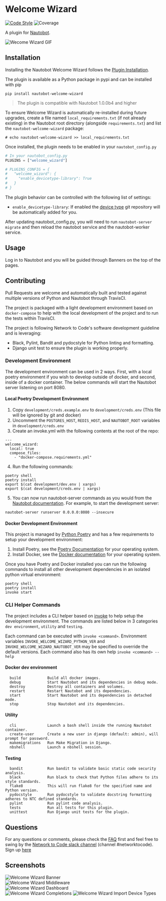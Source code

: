 # Welcome Wizard

[![Code Style](https://img.shields.io/badge/code%20style-black-000000.svg)](https://github.com/ambv/black)
![Coverage](coverage.svg)

A plugin for [Nautobot](https://github.com/nautobot/nautobot).

![Wecome Wizard GIF](docs/img/WelcomeWizard.gif)

## Installation

Installing the Nautobot Welcome Wizard follows the [Plugin Installation](https://nautobot.readthedocs.io/en/stable/plugins/#installing-plugins).

The plugin is available as a Python package in pypi and can be installed with pip

```shell
pip install nautobot-welcome-wizard
```

> The plugin is compatible with Nautobot 1.0.0b4 and higher

To ensure Welcome Wizard is automatically re-installed during future upgrades, create a file named `local_requirements.txt` (if not already existing) in the Nautobot root directory (alongside `requirements.txt`) and list the `nautobot-welcome-wizard` package:

```no-highlight
# echo nautobot-welcome-wizard >> local_requirements.txt
```

Once installed, the plugin needs to be enabled in your `nautobot_config.py`

```python
# In your nautobot_config.py
PLUGINS = ["welcome_wizard"]

# PLUGINS_CONFIG = {
#   "welcome_wizard": {
#     "enable_devicetype-library": True
#   }
# }
```

The plugin behavior can be controlled with the following list of settings:

- `enable_devicetype-library`: If enabled the [device type](https://github.com/netbox-community/devicetype-library) git repository will be automatically added for you.

After updating nautobot_config.py, you will need to run `nautobot-server migrate` and then reload the nautobot service and the nautobot-worker service.

## Usage

Log in to Nautobot and you will be guided through Banners on the top of the pages.

## Contributing

Pull Requests are welcome and automatically built and tested against multiple versions of Python and Nautobot through TravisCI.

The project is packaged with a light development environment based on `docker-compose` to help with the local development of the project and to run the tests within TravisCI.

The project is following Network to Code's software development guideline and is leveraging:

- Black, Pylint, Bandit and pydocstyle for Python linting and formatting.
- Django unit test to ensure the plugin is working properly.

### Development Environment

The development environment can be used in 2 ways. First, with a local poetry environment if you wish to develop outside of docker, and second, inside of a docker container. The below commands will start the Nautobot server listening on port 8080.

#### Local Poetry Development Environment

1. Copy `development/creds.example.env` to `development/creds.env` (This file will be ignored by git and docker)
2. Uncomment the `POSTGRES_HOST`, `REDIS_HOST`, and `NAUTOBOT_ROOT` variables in `development/creds.env`
3. Create an invoke.yml with the following contents at the root of the repo:

```shell
---
welcome_wizard:
  local: true
  compose_files:
    - "docker-compose.requirements.yml"
```

4. Run the following commands:

```shell
poetry shell
poetry install
export $(cat development/dev.env | xargs)
export $(cat development/creds.env | xargs)
```

5. You can now run nautobot-server commands as you would from the [Nautobot documentation](https://nautobot.readthedocs.io/en/latest/). For example, to start the development server:

```shell
nautobot-server runserver 0.0.0.0:8080 --insecure
```

#### Docker Development Environment

This project is managed by [Python Poetry](https://python-poetry.org/) and has a few requirements to setup your development environment:

1. Install Poetry, see the [Poetry Documentation](https://python-poetry.org/docs/#installation) for your operating system.
2. Install Docker, see the [Docker documentation](https://docs.docker.com/get-docker/) for your operating system.

Once you have Poetry and Docker installed you can run the following commands to install all other development dependencies in an isolated python virtual environment:

```shell
poetry shell
poetry install
invoke start
```

### CLI Helper Commands

The project includes a CLI helper based on [invoke](http://www.pyinvoke.org/) to help setup the development environment. The commands are listed below in 3 categories `dev environment`, `utility` and `testing`.

Each command can be executed with `invoke <command>`. Environment variables `INVOKE_WELCOME_WIZARD_PYTHON_VER` and `INVOKE_WELCOME_WIZARD_NAUTOBOT_VER` may be specified to override the default versions. Each command also has its own help `invoke <command> --help`

#### Docker dev environment

```no-highlight
  build            Build all docker images.
  debug            Start Nautobot and its dependencies in debug mode.
  destroy          Destroy all containers and volumes.
  restart          Restart Nautobot and its dependencies.
  start            Start Nautobot and its dependencies in detached mode.
  stop             Stop Nautobot and its dependencies.
```

#### Utility

```no-highlight
  cli              Launch a bash shell inside the running Nautobot container.
  create-user      Create a new user in django (default: admin), will prompt for password.
  makemigrations   Run Make Migration in Django.
  nbshell          Launch a nbshell session.
```

#### Testing

```no-highlight
  bandit           Run bandit to validate basic static code security analysis.
  black            Run black to check that Python files adhere to its style standards.
  flake8           This will run flake8 for the specified name and Python version.
  pydocstyle       Run pydocstyle to validate docstring formatting adheres to NTC defined standards.
  pylint           Run pylint code analysis.
  tests            Run all tests for this plugin.
  unittest         Run Django unit tests for the plugin.
```

## Questions

For any questions or comments, please check the [FAQ](FAQ.md) first and feel free to swing by the [Network to Code slack channel](https://networktocode.slack.com/) (channel #networktocode).
Sign up [here](https://slack.networktocode.com/)

## Screenshots

![Welcome Wizard Banner](docs/img/merlin_banner.png)  
![Welcome Wizard Middleware](docs/img/merlin_middleware_x3.png)  
![Welcome Wizard Dashboard](docs/img/welcome_wizard.png)  
![Welcome Wizard Completions](docs/img/dashboard_with_completions.png)
![Welcome Wizard Import Device Types](docs/img/merlin_import_device_type.png)
